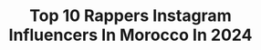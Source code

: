 ---
title: Top 10 Rappers Instagram Influencers In Morocco In 2024
description: >-
  Find top rappers Instagram influencers in Morocco in 2024. Most popular hashtags: #fashion #casablanca #morocco.
platform: Instagram
hits: 10
text_top: Analyze the top-rated Instagram influencers on inBeat.
text_bottom: inBeat has 10 Instagram influencers like this in Morocco for you to work with.
profiles:
  - username: "lsanl7a9_official"
    fullname: >-
      Lsan L7a9 / لسان الحق
    bio: >-
      - Moroccan Rapper, Songwriter 📝 - Booking : Lsan.L7a9.Manager@gmail.com ✉ - DL4LIFE 🚨Spotify : Lsan L7a9 🚨Youtube : Lsan L7a9 ▪︎Check out new Clip ⬇️
    location: "Morocco"
    followers: 37576
    engagement: 394
    commentsToLikes: 0.024251
    id: ckf5ueqrqkmw80j23gzvyzr87
    verified: false
    hashtags: "#nike, #classic, #dl4life, #lsan"
  - username: "iam.ily"
    fullname: >-
      ILY إيلي 🇲🇦
    bio: >-
      Young female Rapper 🇲🇦 Virgo ♍️ i.l.y.s👼 Management booking @nunumanager37 ✨🧚🏻‍♂️ G.O.A.T 🐐 bbny 🎮
    location: "Morocco"
    followers: 1678372
    engagement: 391
    commentsToLikes: 0.009265
    id: ck5heeu2jsjda0i11ods6dxzz
    verified: false
    hashtags: "#summer, #maroc, #souvenir, #3alam"
  - username: "smallxofficial"
    fullname: >-
      SmallX 🇲🇦 🐉☢️
    bio: >-
      Rapper(Mc), songwriter & producer MNGMT / BOOKING : @bellamine.oth
    location: "Morocco"
    followers: 595447
    engagement: 273
    commentsToLikes: 0.018929
    id: ck5ciadlqsaa40i11vqolbcdi
    verified: true
    hashtags: "#lifestyle, #benghazisummerfestival, #rajieen, #smallx"
  - username: "ouenz_art"
    fullname: >-
      Abdelazize Ouenza
    bio: >-
      Moroccan Rapper (yeah I can act sometimes) BOOKING @goats.prod Co-founder of @brigaderecords DRAMA OUT NOW
    location: "Morocco"
    followers: 1115197
    engagement: 439
    commentsToLikes: 0.008606
    id: ck0w18s6zi4220i19354y659k
    verified: false
    hashtags: "#ahssanramadan2024, #2mnousrassemble, #2mtv, #2wjouh"
  - username: "dolly_pran"
    fullname: >-
      Dollypran 💊🇲🇦🦂.               Alfridoo🥷🏽
    bio: >-
      founder @b13sauvage independent. Rapper / Songwriter / compositeur 🎤🎼 Manager : @ashraafelouarid elouarid.achraf@gmail.com (YEAH HO 4💨🔥🔥is out now
    location: "Morocco"
    followers: 381488
    engagement: 374
    commentsToLikes: 0.008125
    id: ck5pyufuoxv5f0i11ky48vrrf
    verified: false
    hashtags: "#rapmarocain, #casablanca, #party, #morocco"
  - username: "8irdtokio"
    fullname: >-
      8IRD 🖤🗡♾
    bio: >-
      𝕭𝖎𝖗𝖉 🇲🇦 Rapper/Producer/Songwriter Management: 8irdmix@gmail.com 8ird.management@gmail.com my last work 🔻
    location: "Morocco"
    followers: 61230
    engagement: 878
    commentsToLikes: 0.015000
    id: ck0vv0vdhn0tp0i1951ek4fih
    verified: false
    hashtags: "#neongenesisevangelion, #shinjiikari, #shinji, #casablanca"
  - username: "damost24"
    fullname: >-
      Damost
    bio: >-
      The dark side of the moon 🌑 Rapper, singer and songwriter.
    location: "Morocco"
    followers: 13073
    engagement: 682
    commentsToLikes: 0.008683
    id: ck5ciai96sajh0i11krbh1tit
    verified: false
    hashtags: ""
  - username: "souhail_aouin"
    fullname: >-
      🇲🇦🖤📸 🆂🅾🆄🅷🅰🅸🅻🦁🅰🅾🆄🅸🅽 📸🖤🇲🇦
    bio: >-
      انا تيعجبني نصور ونعدل تصاور هاد تصاور لي حاط مصورهم ومعدلهم انا نتمنا اعجبكم هادشي لي تنحط وشكرا على دعم 🖤🖤🖤🙏🏻
    location: "Morocco"
    followers: 1827
    engagement: 415
    commentsToLikes: 0.053999
    id: ckf5uook5lpbl0j23fhojkmv7
    verified: false
    hashtags: "#streetphotography, #flowerphotography, #likeforlikes, #musician"
  - username: "ayhamawwad"
    fullname: >-
      Ayham Awwad 🇯🇴 🇺🇸🇹🇷🇶🇦🇶🇦
    bio: >-
      | “Model , Graphic Designer , pianist 🎹 “ | ❤️💫 📍Qatar / Doha 🇶🇦 l One Dream ... One Goal❤️ 🌎Believe In YourSelf “ 13/ Dec 🎉#snapchat link👇
    location: "Morocco"
    followers: 36856
    engagement: 181
    commentsToLikes: 0.238164
    id: ckap8d7acnt7y0i7824mnmkiv
    verified: false
    hashtags: "#instapic, #dohaqatar, #swag, #qatar"
  - username: "chechn.1"
    fullname: >-
      CHECHN
    bio: >-
      🖼 💎 CHECHN 💎 الشيشان 💎 MY ART : @w0rksart 23/02 🎉🎈 SEFROU,ES-SMARA,MOROCCO 🇲🇦
    location: "Morocco"
    followers: 23973
    engagement: 128
    commentsToLikes: 0.017000
    id: ck8t5x9u3bjzv0j7859cooxbc
    verified: false
    hashtags: "#adidas, #hypebeast, #iphone11promax, #wydadofficiel"
---